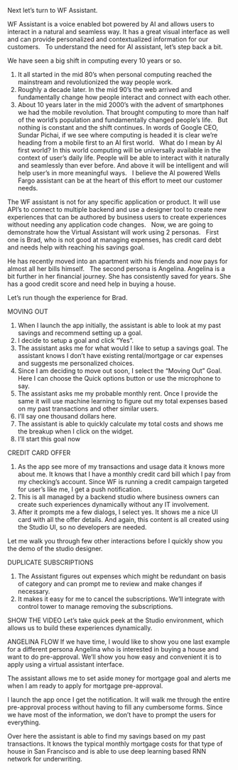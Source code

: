 Next let’s turn to WF Assistant.

WF Assistant is a voice enabled bot powered by AI and allows users to interact in a natural and seamless way. It has a great visual interface as well and can provide personalized and contextualized information for our customers.
 
To understand the need for AI assistant, let’s step back a bit. 

We have seen a big shift in computing every 10 years or so.
 
1.	It all started in the mid 80’s when personal computing reached the mainstream and revolutionized the way people work.
2.	Roughly a decade later. In the mid 90’s the web arrived and fundamentally change how people interact and connect with each other.
3.	About 10 years later in the mid 2000’s with the advent of smartphones we had the mobile revolution. That brought computing to more than half of the world’s population and fundamentally changed people’s life.
 
But nothing is constant and the shift continues. In words of Google CEO, Sundar Pichai, if we see where computing is headed it is clear we’re heading from a mobile first to an AI first world.
 
What do I mean by AI first world? In this world computing will be universally available in the context of user’s daily life. People will be able to interact with it naturally and seamlessly than ever before. And above it will be intelligent and will help user’s in more meaningful ways.
 
I believe the AI powered Wells Fargo assistant can be at the heart of this effort to meet our customer needs.

The WF assistant is not for any specific application or product.  It will use API’s to connect to multiple backend and use a designer tool to create new experiences that can be authored by business users to create experiences without needing any application code changes.
 
Now, we are going to demonstrate how the Virtual Assistant will work using 2 personas.
 
First one is Brad, who is not good at managing expenses, has credit card debt and needs help with reaching his savings goal.

He has recently moved into an apartment with his friends and now pays for almost all her bills himself.
 
The second persona is Angelina. Angelina is a bit further in her financial journey. She has consistently saved for years. She has a good credit score and need help in buying a house.

Let’s run though the experience for Brad.

MOVING OUT

1.	When I launch the app initially, the assistant is able to look at my past savings and recommend setting up a goal.
2.	I decide to setup a goal and click “Yes”.
3.	The assistant asks me for what would I like to setup a savings goal. The assistant knows I don’t have existing rental/mortgage or car expenses and suggests me personalized choices.
4.	Since I am deciding to move out soon, I select the “Moving Out” Goal. Here I can choose the Quick options button or use the microphone to say.
5.	The assistant asks me my probable monthly rent. Once I provide the same it will use machine learning to figure out my total expenses based on my past transactions and other similar users.
6.	I’ll say one thousand dollars here.
7.	The assistant is able to quickly calculate my total costs and shows me the breakup when I click on the widget.
8.	I’ll start this goal now


CREDIT CARD OFFER
1.	As the app see more of my transactions and usage data it knows more about me. It knows that I have a monthly credit card bill which I pay from my checking’s account. Since WF is running a credit campaign targeted for user’s like me, I get a push notification.
2.	This is all managed by a backend studio where business owners can create such experiences dynamically without any IT involvement.
3.	After it prompts me a few dialogs, I select yes. It shows me a nice UI card with all the offer details. And again, this content is all created using the Studio UI, so no developers are needed.

Let me walk you through few other interactions before I quickly show you the demo of the studio designer.


DUPLICATE SUBSCRIPTIONS
1.	The Assistant figures out expenses which might be redundant on basis of category and can prompt me to review and make changes if necessary.
2.	It makes it easy for me to cancel the subscriptions. We’ll integrate with control tower to manage removing the subscriptions.

SHOW THE VIDEO
Let’s take quick peek at the Studio environment, which allows us to build these experiences dynamically.

ANGELINA FLOW
If we have time, I would like to show you one last example for a different persona Angelina who is interested in buying a house and want to do pre-approval. We’ll show you how easy and convenient it is to apply using a virtual assistant interface.

The assistant allows me to set aside money for mortgage goal and alerts me when I am ready to apply for mortgage pre-approval.

I launch the app once I get the notification. It will walk me through the entire pre-approval process without having to fill any cumbersome forms. Since we have most of the information, we don’t have to prompt the users for everything.

Over here the assistant is able to find my savings based on my past transactions. It knows the typical monthly mortgage costs for that type of house in San Francisco and is able to use deep learning based RNN network for underwriting.
